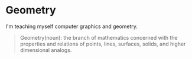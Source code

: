 # Geometry

I'm teaching myself computer graphics and geometry.

> Geometry(noun): the branch of mathematics concerned with the properties and relations of points, 
> lines, surfaces, solids, and higher dimensional analogs.
